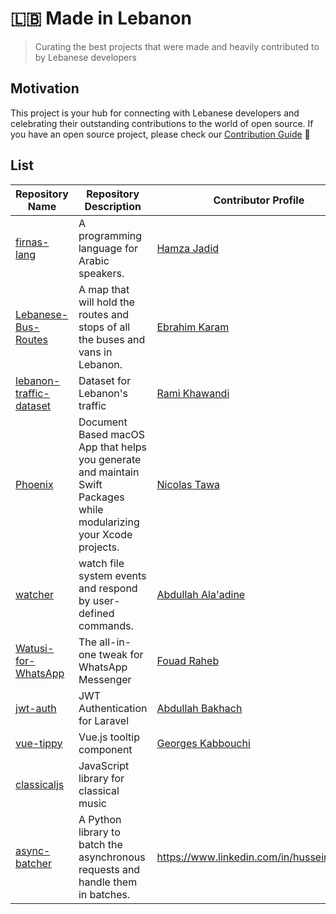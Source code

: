 # 🇱🇧 Made in Lebanon

> Curating the best projects that were made and heavily contributed to by Lebanese developers

## Motivation

This project is your hub for connecting with Lebanese developers and celebrating their outstanding contributions to the world of open source. If you have an open source project, please check our [Contribution Guide](CONTRIBUTING-GUIDE.md) 🚀

## List


| Repository Name                  | Repository Description                            | Contributor Profile                                   | Languages Used    |
|----------------------------------|--------------------------------------------|-------------------------------------------------------|-------------------|
| [firnas-lang](https://github.com/firnas-lang) | A programming language for Arabic speakers. | [Hamza Jadid](https://www.linkedin.com/in/hamza-jadid/) |        Rust          | 
| [Lebanese-Bus-Routes](https://github.com/LebaneseDevelopers/Lebanese-Bus-Routes) | A map that will hold the routes and stops of all the buses and vans in Lebanon.                                            |    [Ebrahim Karam](https://www.linkedin.com/in/ebrahim-ephrem-karam/)                                                     |      KML            |
| [lebanon-traffic-dataset](https://github.com/ramikay/lebanon-traffic-dataset) | Dataset for Lebanon's traffic              | [Rami Khawandi](https://www.linkedin.com/in/ramikhawandi/) |      GeoJSon          |
| [Phoenix](http://github.com/Tawa/Phoenix) | Document Based macOS App that helps you generate and maintain Swift Packages while modularizing your Xcode projects.                                           | [Nicolas Tawa](https://www.linkedin.com/in/tawanicolas/) |    Swift             |
| [watcher](https://github.com/knbr13/watcher/) |    watch file system events and respond by user-defined commands.                                        | [Abdullah Ala'adine](https://www.linkedin.com/in/abdullah-alaadine/) |     Golang     |
| [Watusi-for-WhatsApp](https://github.com/FouadRaheb/Watusi-for-WhatsApp) | The all-in-one tweak for WhatsApp Messenger            | [Fouad Raheb](https://www.linkedin.com/in/fouadraheb) |                   |
| [jwt-auth](https://github.com/abbood/jwt-auth) | JWT Authentication for Laravel            | [Abdullah Bakhach](https://www.linkedin.com/in/abdullahbakhach/) |    PHP       |
| [vue-tippy](https://github.com/KABBOUCHI/vue-tippy) | Vue.js tooltip component                  | [Georges Kabbouchi](https://www.linkedin.com/in/georges-kabbouchi/) |     JavaScript      |
| [classicaljs](https://github.com/rodyhaddad/classicaljs) | JavaScript library for classical music    |                                                         |       JavaScript            |
| [async-batcher](https://github.com/hussein-awala/async-batcher) | A Python library to batch the asynchronous requests and handle them in batches.    |         https://www.linkedin.com/in/husseinawala/                                                |       Python            |

   
